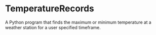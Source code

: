 # TemperatureRecords
A Python program that finds the maximum or minimum temperature at a weather station for a user specified timeframe.

